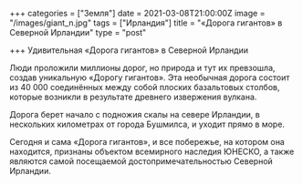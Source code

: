 +++
categories = ["Земля"]
date = 2021-03-08T21:00:00Z
image = "/images/giant_n.jpg"
tags = ["Ирландия"]
title = "«Дорога гигантов» в Северной Ирландии"
type = "post"

+++
Удивительная «Дорога гигантов» в Северной Ирландии  
  
Люди проложили миллионы дорог, но природа и тут их превзошла, создав уникальную «Дорогу гигантов». Эта необычная дорога состоит из 40 000 соединённых между собой плоских базальтовых столбов, которые возникли в результате древнего извержения вулкана.   
  
Дорога берет начало с подножия скалы на севере Ирландии, в нескольких километрах от города Бушмилса, и уходит прямо в море.  
  
Сегодня и сама «Дорога гигантов», и все побережье, на котором она находится, признаны объектом всемирного наследия ЮНЕСКО, а также являются самой посещаемой достопримечательностью Северной Ирландии.